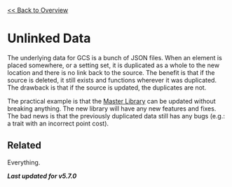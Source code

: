 [<< Back to Overview](./Overview.md "Overview")

# Unlinked Data
The underlying data for GCS is a bunch of JSON files. When an element is placed somewhere, or a setting set, it is duplicated as a whole to the new location and there is no link back to the source. The benefit is that if the source is deleted, it still exists and functions wherever it was duplicated. The drawback is that if the source is updated, the duplicates are not.

The practical example is that the [Master Library](./Library%20Tree.md "Library Tree") can be updated without breaking anything. The new library will have any new features and fixes. The bad news is that the previously duplicated data still has any bugs (e.g.: a trait with an incorrect point cost).

## Related
Everything.

***Last updated for v5.7.0***